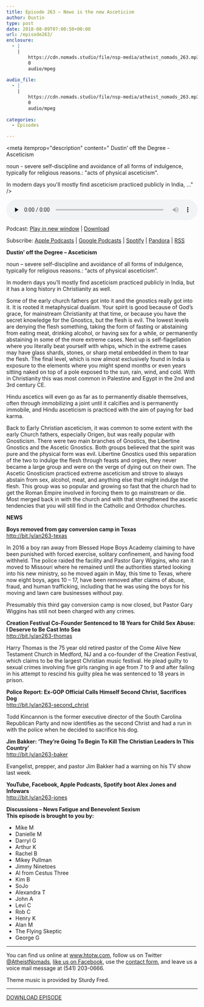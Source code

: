 ```yaml
---
title: Episode 263 – News is the new Asceticism
author: Dustin
type: post
date: 2018-08-09T07:00:50+00:00
url: /episode263/
enclosure:
  - |
    |
        https://cdn.nomads.studio/file/nsp-media/atheist_nomads_263.mp3
        0
        audio/mpeg
        
audio_file:
  - |
    |
        https://cdn.nomads.studio/file/nsp-media/atheist_nomads_263.mp3
        0
        audio/mpeg
        
categories:
  - Episodes

---
```

<div itemscope itemtype="http://schema.org/AudioObject">
  <meta itemprop="name" content="Episode 263 &#8211; News is the new Asceticism" />
  
  <meta itemprop="uploadDate" content="2018-08-09T01:00:50-06:00" />
  
  <meta itemprop="encodingFormat" content="audio/mpeg" />
  
  <meta itemprop="description" content="
Dustin’ off the Degree - Asceticism

noun - severe self-discipline and avoidance of all forms of indulgence, typically for religious reasons.: &quot;acts of physical asceticism&quot;.

In modern days you'll mostly find asceticism practiced publicly in India, ..." />
  
  <meta itemprop="contentUrl" content="https://dts.podtrac.com/redirect.mp3/cdn.nomads.studio/file/nsp-media/atheist_nomads_263.mp3" />
  </p> 
  
  <div class="powerpress_player" id="powerpress_player_8526">
    <audio class="wp-audio-shortcode" id="audio-1822-270" preload="none" style="width: 100%;" controls="controls"><source type="audio/mpeg" src="https://dts.podtrac.com/redirect.mp3/cdn.nomads.studio/file/nsp-media/atheist_nomads_263.mp3?_=270" /><a href="https://dts.podtrac.com/redirect.mp3/cdn.nomads.studio/file/nsp-media/atheist_nomads_263.mp3">https://dts.podtrac.com/redirect.mp3/cdn.nomads.studio/file/nsp-media/atheist_nomads_263.mp3</a></audio>
  </div>
</div>

<p class="powerpress_links powerpress_links_mp3">
  Podcast: <a href="https://dts.podtrac.com/redirect.mp3/cdn.nomads.studio/file/nsp-media/atheist_nomads_263.mp3" class="powerpress_link_pinw" target="_blank" title="Play in new window" onclick="return powerpress_pinw('https://htotw.com/?powerpress_pinw=1822-podcast');" rel="nofollow">Play in new window</a> | <a href="https://dts.podtrac.com/redirect.mp3/cdn.nomads.studio/file/nsp-media/atheist_nomads_263.mp3" class="powerpress_link_d" title="Download" rel="nofollow" download="atheist_nomads_263.mp3">Download</a>
</p>

<p class="powerpress_links powerpress_subscribe_links">
  Subscribe: <a href="https://podcasts.apple.com/us/podcast/humanists-take-on-the-world/id530050098?mt=2&ls=1" class="powerpress_link_subscribe powerpress_link_subscribe_itunes" target="_blank" title="Subscribe on Apple Podcasts" rel="nofollow">Apple Podcasts</a> | <a href="https://www.google.com/podcasts?feed=aHR0cDovL2F0aGVpc3Rub21hZHMubGlic3luLmNvbS9yc3M%3D" class="powerpress_link_subscribe powerpress_link_subscribe_googleplay" target="_blank" title="Subscribe on Google Podcasts" rel="nofollow">Google Podcasts</a> | <a href="https://open.spotify.com/show/3LzK2xZGike6Tc1GEMtMbr?si=LieN9SNuTpq96smuaUsH8A" class="powerpress_link_subscribe powerpress_link_subscribe_spotify" target="_blank" title="Subscribe on Spotify" rel="nofollow">Spotify</a> | <a href="https://www.pandora.com/podcast/atheist-nomads/PC:10122?corr=62071012&part=ug" class="powerpress_link_subscribe powerpress_link_subscribe_pandora" target="_blank" title="Subscribe on Pandora" rel="nofollow">Pandora</a> | <a href="https://htotw.com/feed/podcast/" class="powerpress_link_subscribe powerpress_link_subscribe_rss" target="_blank" title="Subscribe via RSS" rel="nofollow">RSS</a>
</p>

  
**Dustin’ off the Degree &#8211; Asceticism**

noun &#8211; severe self-discipline and avoidance of all forms of indulgence, typically for religious reasons.: &#8220;acts of physical asceticism&#8221;.

In modern days you&#8217;ll mostly find asceticism practiced publicly in India, but it has a long history in Christianity as well.

Some of the early church fathers got into it and the gnostics really got into it. It is rooted it metaphysical dualism. Your spirit is good because of God&#8217;s grace, for mainstream Christianity at that time, or because you have the secret knowledge for the Gnostics, but the flesh is evil. The lowest levels are denying the flesh something, taking the form of fasting or abstaining from eating meat, drinking alcohol, or having sex for a while, or permanently abstaining in some of the more extreme cases. Next up is self-flagellation where you literally beat yourself with whips, which in the extreme cases may have glass shards, stones, or sharp metal embedded in them to tear the flesh. The final level, which is now almost exclusively found in India is exposure to the elements where you might spend months or even years sitting naked on top of a pole exposed to the sun, rain, wind, and cold. With in Christianity this was most common in Palestine and Egypt in the 2nd and 3rd century CE.

Hindu ascetics will even go as far as to permanently disable themselves, often through immobilizing a joint until it calcifies and is permanently immobile, and Hindu asceticism is practiced with the aim of paying for bad karma.

Back to Early Christian asceticism, it was common to some extent with the early Church fathers, especially Origen, but was really popular with Gnosticism. There were two main branches of Gnostics, the Libertine Gnostics and the Ascetic Gnostics. Both groups believed that the spirit was pure and the physical form was evil. Libertine Gnostics used this separation of the two to indulge the flesh through feasts and orgies, they never became a large group and were on the verge of dying out on their own. The Ascetic Gnosticism practiced extreme asceticism and strove to always abstain from sex, alcohol, meat, and anything else that might indulge the flesh. This group was so popular and growing so fast that the church had to get the Roman Empire involved in forcing them to go mainstream or die. Most merged back in with the church and with that strengthened the ascetic tendencies that you will still find in the Catholic and Orthodox churches.

**NEWS**

**Boys removed from gay conversion camp in Texas**  
<a href="http://bit.ly/an263-texas" target="_blank" rel="noopener">http://bit.ly/an263-texas</a>

In 2016 a boy ran away from Blessed Hope Boys Academy claiming to have been punished with forced exercise, solitary confinement, and having food withheld. The police raided the facility and Pastor Gary Wiggins, who ran it moved to Missouri where he remained until the authorities started looking into his new ministry, so he moved again in May, this time to Texas, where now eight boys, ages 10 &#8211; 17, have been removed after claims of abuse, fraud, and human trafficking, including that he was using the boys for his moving and lawn care businesses without pay.

Presumably this third gay conversion camp is now closed, but Pastor Gary Wiggins has still not been charged with any crimes.

**Creation Festival Co-Founder Sentenced to 18 Years for Child Sex Abuse: I Deserve to Be Cast Into Sea**  
<a href="http://bit.ly/an263-thomas" target="_blank" rel="noopener">http://bit.ly/an263-thomas</a>

Harry Thomas is the 75 year old retired pastor of the Come Alive New Testament Church in Medford, NJ and a co-founder of the Creation Festival, which claims to be the largest Christian music festival. He plead guilty to sexual crimes involving five girls ranging in age from 7 to 9 and after failing in his attempt to rescind his guilty plea he was sentenced to 18 years in prison.

**Police Report: Ex-GOP Official Calls Himself Second Christ, Sacrifices Dog**  
<a href="http://bit.ly/an263-second_christ" target="_blank" rel="noopener">http://bit.ly/an263-second_christ</a>

Todd Kincannon is the former executive director of the South Carolina Republican Party and now identifies as the second Christ and had a run in with the police when he decided to sacrifice his dog.

**Jim Bakker: &#8216;They&#8217;re Going To Begin To Kill The Christian Leaders In This Country&#8217;**  
<a href="http://bit.ly/an263-baker" target="_blank" rel="noopener">http://bit.ly/an263-baker</a>

Evangelist, prepper, and pastor Jim Bakker had a warning on his TV show last week.

**YouTube, Facebook, Apple Podcasts, Spotify boot Alex Jones and Infowars**  
<a href="http://bit.ly/an263-jones" target="_blank" rel="noopener">http://bit.ly/an263-jones</a>

**Discussions &#8211; News Fatigue and Benevolent Sexism  
This episode is brought to you by:**

* Mike M  
* Danielle M  
* Darryl G  
* Arthur K  
* Rachel B  
* Mikey Pullman  
* Jimmy Ninetoes  
* Al from Cestus Three  
* Kim B  
* SoJo  
* Alexandra T  
* John A  
* Levi C  
* Rob C  
* Henry K  
* Alan M  
* The Flying Skeptic  
* George G

<hr width="500" />

You can find us online at <a href="https://www.htotw.com/" target="_blank" rel="noopener">www.htotw.com</a>, follow us on Twitter <a href="https://twitter.com/AtheistNomads" target="_blank" rel="noopener">@AtheistNomads</a>, <a href="https://htotw.com/facebook" target="_blank" rel="noopener">like us on Facebook</a>, use the [contact form](https://htotw.com/contact), and leave us a voice mail message at (541) 203-0666.

Theme music is provided by Sturdy Fred.

<hr width="”500”" />

[DOWNLOAD EPISODE][1]

 [1]: https://dts.podtrac.com/redirect.mp3/cdn.nomads.studio/file/nsp-media/atheist_nomads_263.mp3